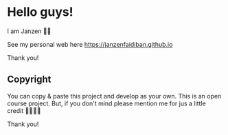 # Hello guys!

I am Janzen 👋🏼

See my personal web here https://janzenfaidiban.github.io

Thank you!

## Copyright

You can copy & paste this project and develop as your own. This is an open course project. But, if you don't mind please mention me for jus a little credit 🙏🏽😁💡 

Thank you!
